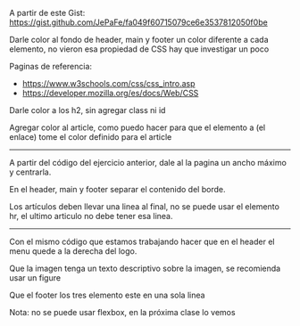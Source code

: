 A partir de este Gist: https://gist.github.com/JePaFe/fa049f60715079ce6e3537812050f0be

Darle color al fondo de header, main y footer un color diferente a cada elemento, no vieron esa propiedad de CSS hay que investigar un poco

Paginas de referencia:

  - https://www.w3schools.com/css/css_intro.asp
  - https://developer.mozilla.org/es/docs/Web/CSS

Darle color a los h2, sin agregar class ni id

Agregar color al article, como puedo hacer para que el elemento a (el enlace) tome el color definido para el article

---

A partir del código del ejercicio anterior, dale al la pagina un ancho máximo y centrarla.

En el header, main y footer separar el contenido del borde.

Los artículos deben llevar una linea al final, no se puede usar el elemento hr, el ultimo articulo no debe tener esa linea.

---

Con el mismo código que estamos trabajando hacer que en el header el menu quede a la derecha del logo.

Que la imagen tenga un texto descriptivo sobre la imagen, se recomienda usar un figure

Que el footer los tres elemento este en una sola linea

Nota: no se puede usar flexbox, en la próxima clase lo vemos